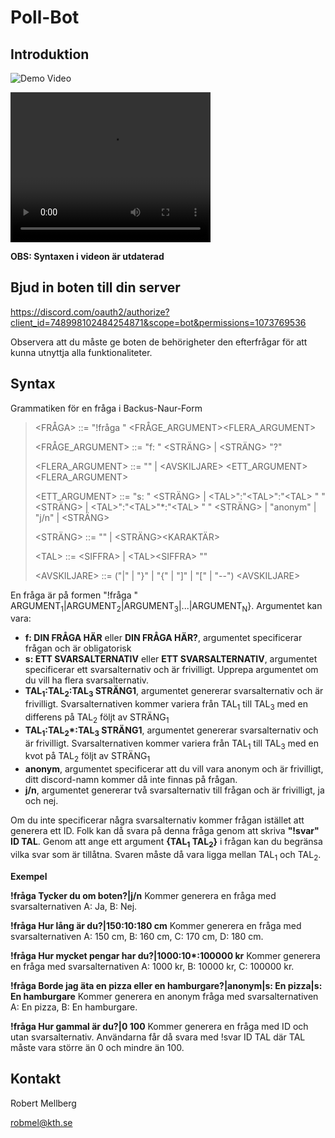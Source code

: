 # Poll-Bot

## Introduktion

![Demo Video](DemoVideo.gif)

<video width="320" height="240" controls>
  <source src="Redigerad video.mp4" type="video/mp4">
</video>

**OBS: Syntaxen i videon är utdaterad**

## Bjud in boten till din server
https://discord.com/oauth2/authorize?client_id=748998102484254871&scope=bot&permissions=1073769536

Observera att du måste ge boten de behörigheter den efterfrågar för att kunna utnyttja alla funktionaliteter.

## Syntax
Grammatiken för en fråga i Backus-Naur-Form

> \<FRÅGA\> ::= "!fråga " \<FRÅGE_ARGUMENT\>\<FLERA_ARGUMENT\>  
>
> \<FRÅGE_ARGUMENT\> ::= "f: " \<STRÄNG\> | \<STRÄNG\> "?"  
>
> \<FLERA_ARGUMENT\> ::= "" | \<AVSKILJARE\> \<ETT_ARGUMENT\> \<FLERA_ARGUMENT\>
>
> \<ETT_ARGUMENT\> ::= "s: " \<STRÄNG\> | \<TAL\>":"\<TAL\>":"\<TAL\> " " <STRÄNG> | \<TAL\>":"\<TAL\>"*:"\<TAL\> " " \<STRÄNG\> | "anonym" | "j/n" | \<STRÄNG\> 
>
> \<STRÄNG\> ::= "" | \<STRÄNG\>\<KARAKTÄR\>  
>
> \<TAL\> ::= \<SIFFRA\> | \<TAL\>\<SIFFRA\>  ""
>
> \<AVSKILJARE\> ::= ("|" | "}" | "{" | "]" | "\[" | "--") \<AVSKILJARE\>
>

En fråga är på formen "!fråga " ARGUMENT<sub>1</sub>|ARGUMENT<sub>2</sub>|ARGUMENT<sub>3</sub>|...|ARGUMENT<sub>N</sub>}. Argumentet kan vara:

- **f: DIN FRÅGA HÄR** eller **DIN FRÅGA HÄR?**, argumentet specificerar frågan och är obligatorisk
- **s: ETT SVARSALTERNATIV** eller **ETT SVARSALTERNATIV**, argumentet specificerar ett svarsalternativ och är frivilligt. Upprepa argumentet om du vill ha flera svarsalternativ.
- **TAL<sub>1</sub>:TAL<sub>2</sub>:TAL<sub>3</sub> STRÄNG1**, argumentet genererar svarsalternativ och är frivilligt. Svarsalternativen kommer variera från TAL<sub>1</sub> till TAL<sub>3</sub> med en differens på TAL<sub>2</sub> följt av STRÄNG<sub>1</sub>
- **TAL<sub>1</sub>:TAL<sub>2</sub>\*:TAL<sub>3</sub> STRÄNG1**, argumentet genererar svarsalternativ och är frivilligt. Svarsalternativen kommer variera från TAL<sub>1</sub> till TAL<sub>3</sub> med en kvot på TAL<sub>2</sub> följt av STRÄNG<sub>1</sub>
- **anonym**, argumentet specificerar att du vill vara anonym och är frivilligt, ditt discord-namn kommer då inte finnas på frågan.
- **j/n**, argumentet genererar två svarsalternativ till frågan och är frivilligt, ja och nej.

Om du inte specificerar några svarsalternativ kommer frågan istället att generera ett ID. Folk kan då svara på denna fråga genom att skriva **"!svar" ID TAL**. Genom att ange ett argument **{TAL<sub>1</sub> TAL<sub>2</sub>}** i frågan kan du begränsa vilka svar som är tillåtna. Svaren måste då vara ligga mellan TAL<sub>1</sub> och TAL<sub>2</sub>. 

**Exempel**  

**!fråga Tycker du om boten?|j/n** Kommer generera en fråga med svarsalternativen A: Ja, B: Nej.  

**!fråga Hur lång är du?|150:10:180 cm** Kommer generera en fråga med svarsalternativen A: 150 cm, B: 160 cm, C: 170 cm, D: 180 cm.  

**!fråga Hur mycket pengar har du?|1000:10\*:100000 kr** Kommer generera en fråga med svarsalternativen A: 1000 kr, B: 10000 kr, C: 100000 kr.  

**!fråga Borde jag äta en pizza eller en hamburgare?|anonym|s: En pizza|s: En hamburgare** Kommer generera en anonym fråga med svarsalternativen A: En pizza, B: En hamburgare.  

**!fråga Hur gammal är du?|0 100** Kommer generera en fråga med ID och utan svarsalternativ. Användarna får då svara med !svar ID TAL där TAL måste vara större än 0 och mindre än 100.  

## Kontakt
Robert Mellberg

robmel@kth.se
